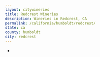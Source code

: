 ```yaml
---
layout: citywineries
title: Redcrest Wineries
description: Wineries in Redcrest, CA
permalink: /california/humboldt/redcrest/
state: ca
county: humboldt
city: redcrest
---
```

-
